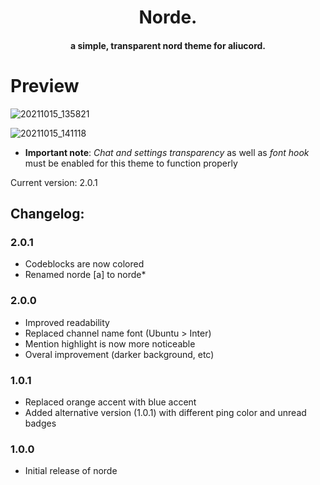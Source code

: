 <h1 align="center">
  Norde.
</h1>

<h4 align="center">a simple, transparent nord theme for aliucord.</h4>

# Preview
![20211015_135821](https://user-images.githubusercontent.com/92243378/137445845-c5af0d30-29d0-4ec8-9dd1-6cab3554f16a.png)

![20211015_141118](https://user-images.githubusercontent.com/92243378/137447872-6e494dbe-00a4-4cb0-b87a-9dbae6efa19a.png)

- **Important note**: *Chat and settings transparency* as well as *font hook* must be enabled for this theme to function properly

Current version: 2.0.1
## Changelog:
### 2.0.1
- Codeblocks are now colored
- Renamed norde [a] to norde\*
### 2.0.0
- Improved readability
- Replaced channel name font (Ubuntu > Inter)
- Mention highlight is now more noticeable
- Overal improvement (darker background, etc)
### 1.0.1 
- Replaced orange accent with blue accent
- Added alternative version (1.0.1) with different ping color and unread badges
### 1.0.0
- Initial release of norde
